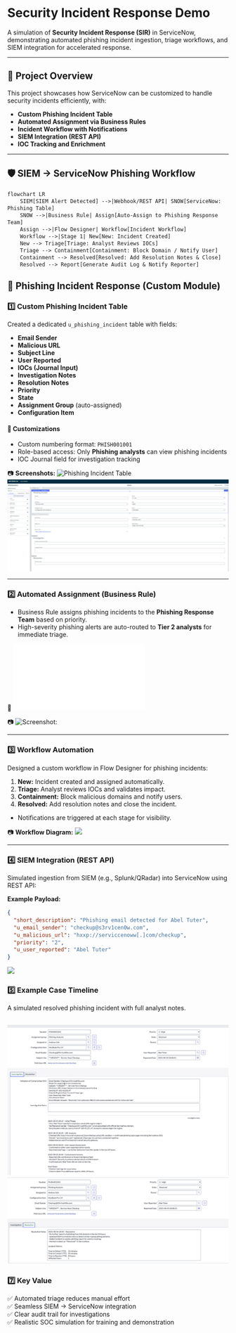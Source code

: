 # Security Incident Response Demo

A simulation of **Security Incident Response (SIR)** in ServiceNow, demonstrating automated phishing incident ingestion, triage workflows, and SIEM integration for accelerated response.

---

## 📌 Project Overview
This project showcases how ServiceNow can be customized to handle security incidents efficiently, with:  
- **Custom Phishing Incident Table**  
- **Automated Assignment via Business Rules**  
- **Incident Workflow with Notifications**  
- **SIEM Integration (REST API)**  
- **IOC Tracking and Enrichment**

---

## 🛡 SIEM → ServiceNow Phishing Workflow

```mermaid
flowchart LR
    SIEM[SIEM Alert Detected] -->|Webhook/REST API| SNOW[ServiceNow: Phishing Table]
    SNOW -->|Business Rule| Assign[Auto-Assign to Phishing Response Team]
    Assign -->|Flow Designer| Workflow[Incident Workflow]
    Workflow -->|Stage 1| New[New: Incident Created]
    New --> Triage[Triage: Analyst Reviews IOCs]
    Triage --> Containment[Containment: Block Domain / Notify User]
    Containment --> Resolved[Resolved: Add Resolution Notes & Close]
    Resolved --> Report[Generate Audit Log & Notify Reporter]
```
## 🎯 Phishing Incident Response (Custom Module)

### 1️⃣ Custom Phishing Incident Table
Created a dedicated `u_phishing_incident` table with fields:

- **Email Sender**
- **Malicious URL**
- **Subject Line**
- **User Reported**
- **IOCs (Journal Input)**
- **Investigation Notes**
- **Resolution Notes**
- **Priority**
- **State**
- **Assignment Group** (auto-assigned)
- **Configuration Item**

#### 🔑 Customizations
- Custom numbering format: `PHISH001001`
- Role-based access: Only **Phishing analysts** can view phishing incidents
- IOC Journal field for investigation tracking

📷 **Screenshots:** 
![Phishing Incident Table](./screenshots/phishing_incident_table.png)
![Phishing Builder Screenshot](./screenshots/ServiceNow_PhishingBuilder.png)

---

### 2️⃣ Automated Assignment (Business Rule)
- Business Rule assigns phishing incidents to the **Phishing Response Team** based on priority.
- High-severity phishing alerts are auto-routed to **Tier 2 analysts** for immediate triage.

📄 ![**Business Rule Script:**](./scripts/auto_assign.js) 
 
📷  ![**Screenshot:**](screenshots/auto_assignment.png)


---

### 3️⃣ Workflow Automation
Designed a custom workflow in Flow Designer for phishing incidents:

1. **New:** Incident created and assigned automatically.
2. **Triage:** Analyst reviews IOCs and validates impact.
3. **Containment:** Block malicious domains and notify users.
4. **Resolved:** Add resolution notes and close the incident.

- Notifications are triggered at each stage for visibility.

📷 **Workflow Diagram:** 
![](./workflows/phishing_workflow.png)

---

### 4️⃣ SIEM Integration (REST API)
Simulated ingestion from SIEM (e.g., Splunk/QRadar) into ServiceNow using REST API:

**Example Payload:**
```json
{
  "short_description": "Phishing email detected for Abel Tuter",
  "u_email_sender": "checkup@s3rv1cen0w.com",
  "u_malicious_url": "hxxp://serviccenoww[.]com/checkup",
  "priority": "2",
  "u_user_reported": "Abel Tuter"
}
```
![](./screenshots/REST_API_POST_REQUEST.png)

### 5️⃣ Example Case Timeline  
A simulated resolved phishing incident with full analyst notes. 

![Investigation Notes](./screenshots/PhishingIncidentexample1.png)
![Resoluiton Notes](./screenshots/PhishingIncidentexample2.png)
---

### 7️⃣ Key Value  
✅ Automated triage reduces manual effort  
✅ Seamless SIEM → ServiceNow integration  
✅ Clear audit trail for investigations  
✅ Realistic SOC simulation for training and demonstration
